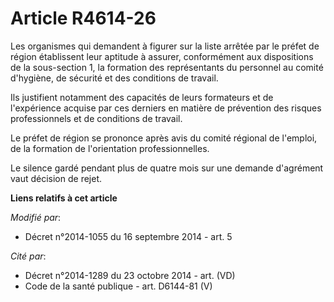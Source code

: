 # Article R4614-26

Les organismes qui demandent à figurer sur la liste arrêtée par le préfet de région établissent leur aptitude à assurer,
conformément aux dispositions de la sous-section 1, la formation des représentants du personnel au comité d'hygiène, de
sécurité et des conditions de travail.

Ils justifient notamment des capacités de leurs formateurs et de l'expérience acquise par ces derniers en matière de
prévention des risques professionnels et de conditions de travail.

Le préfet de région se prononce après avis du comité régional de l'emploi, de la formation de l'orientation professionnelles.

Le silence gardé pendant plus de quatre mois sur une demande d'agrément vaut décision de rejet.

**Liens relatifs à cet article**

_Modifié par_:

  - Décret n°2014-1055 du 16 septembre 2014 - art. 5

_Cité par_:

  - Décret n°2014-1289 du 23 octobre 2014 - art. (VD)
  - Code de la santé publique - art. D6144-81 (V)
